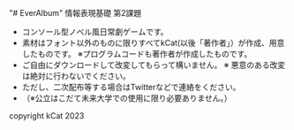 "# EverAlbum" 
情報表現基礎 第2課題

- コンソール型ノベル風日常劇ゲームです。
- 素材はフォント以外のものに限りすべてkCat(以後「著作者」）が作成、用意したものです。
※プログラムコードも著作者が作成したものです。
- ご自由にダウンロードして改変してもらって構いません。
※ 悪意のある改変は絶対に行わないでください。
- ただし、二次配布等する場合はTwitterなどで連絡をください。
- （※公立はこだて未来大学での使用に限り必要ありません。）

copyright kCat 2023

